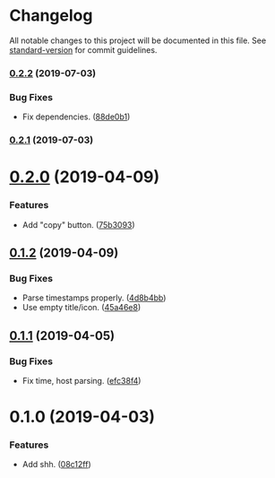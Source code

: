 # Changelog

All notable changes to this project will be documented in this file. See [standard-version](https://github.com/conventional-changelog/standard-version) for commit guidelines.

### [0.2.2](https://github.com/darkobits/shh/compare/v0.2.1...v0.2.2) (2019-07-03)


### Bug Fixes

* Fix dependencies. ([88de0b1](https://github.com/darkobits/shh/commit/88de0b1))



### [0.2.1](https://github.com/darkobits/shh/compare/v0.2.0...v0.2.1) (2019-07-03)



# [0.2.0](https://github.com/darkobits/shh/compare/v0.1.2...v0.2.0) (2019-04-09)


### Features

* Add "copy" button. ([75b3093](https://github.com/darkobits/shh/commit/75b3093))



## [0.1.2](https://github.com/darkobits/shh/compare/v0.1.1...v0.1.2) (2019-04-09)


### Bug Fixes

* Parse timestamps properly. ([4d8b4bb](https://github.com/darkobits/shh/commit/4d8b4bb))
* Use empty title/icon. ([45a46e8](https://github.com/darkobits/shh/commit/45a46e8))



## [0.1.1](https://github.com/darkobits/shh/compare/v0.1.0...v0.1.1) (2019-04-05)


### Bug Fixes

* Fix time, host parsing. ([efc38f4](https://github.com/darkobits/shh/commit/efc38f4))



# 0.1.0 (2019-04-03)


### Features

* Add shh. ([08c12ff](https://github.com/darkobits/shh/commit/08c12ff))
